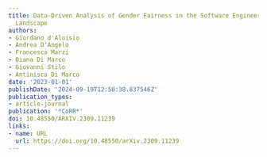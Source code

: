 ```yaml
---
title: Data-Driven Analysis of Gender Fairness in the Software Engineering Academic
  Landscape
authors:
- Giordano d'Aloisio
- Andrea D'Angelo
- Francesca Marzi
- Diana Di Marco
- Giovanni Stilo
- Antinisca Di Marco
date: '2023-01-01'
publishDate: '2024-09-19T12:50:38.837546Z'
publication_types:
- article-journal
publication: '*CoRR*'
doi: 10.48550/ARXIV.2309.11239
links:
- name: URL
  url: https://doi.org/10.48550/arXiv.2309.11239
---
```

